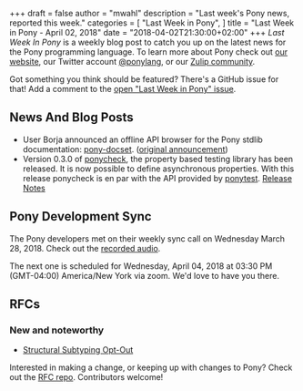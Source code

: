 +++
draft = false
author = "mwahl"
description = "Last week's Pony news, reported this week."
categories = [
    "Last Week in Pony",
]
title = "Last Week in Pony - April 02, 2018"
date = "2018-04-02T21:30:00+02:00"
+++
_Last Week In Pony_ is a weekly blog post to catch you up on the latest news for the Pony programming language. To learn more about Pony check out [our website](https://ponylang.io), our Twitter account [@ponylang](https://twitter.com/ponylang), or our [Zulip community](https://ponylang.zulipchat.com).

Got something you think should be featured? There's a GitHub issue for that! Add a comment to the [open "Last Week in Pony" issue](https://github.com/ponylang/ponylang.github.io/issues?q=is%3Aissue+is%3Aopen+label%3Alast-week-in-pony).
<!--more-->

## News And Blog Posts

* User Borja announced an offline API browser for the Pony stdlib documentation: [pony-docset](https://github.com/ergl/pony-docset). ([original announcement](https://pony.groups.io/g/user/message/1619))
* Version 0.3.0 of [ponycheck](https://github.com/mfelsche/ponycheck), the property based testing library has been released. It is now possible to define asynchronous properties. With this release ponycheck is en par with the API provided by [ponytest](https://stdlib.ponylang.io/ponytest--index). [Release Notes](https://github.com/mfelsche/ponycheck/releases/tag/0.3.0)

## Pony Development Sync

The Pony developers met on their weekly sync call on Wednesday March 28, 2018. Check out the [recorded audio](https://pony.groups.io/g/dev/files/Pony%20Sync/2018_03_28).

The next one is scheduled for Wednesday, April 04, 2018 at 03:30 PM (GMT-04:00) America/New York via zoom. We'd love to have you there.

## RFCs

### New and noteworthy

- [Structural Subtyping Opt-Out](https://github.com/Praetonus/rfcs/blob/structural-subtyping-opt-out/text/0000-structural-subtyping-opt-out.md)

Interested in making a change, or keeping up with changes to Pony? Check out the [RFC repo](https://github.com/ponylang/rfcs). Contributors welcome!

